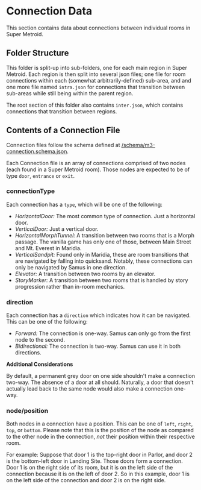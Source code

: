 # Connection Data
This section contains data about connections between individual rooms in Super Metroid.

## Folder Structure
This folder is split-up into sub-folders, one for each main region in Super Metroid. Each region is then split into several json files; one file for room connections within each (somewhat arbitrarily-defined) sub-area, and and one more file named `intra.json` for connections that transition between sub-areas while still being within the parent region.

The root section of this folder also contains `inter.json`, which contains connections that transition between regions.

## Contents of a Connection File
Connection files follow the schema defined at [/schema/m3-connection.schema.json](../schema/m3-connection.schema.json).

Each Connection file is an array of connections comprised of two nodes (each found in a Super Metroid room). Those nodes are expected to be of type `door`, `entrance` or `exit`.

### connectionType
Each connection has a `type`, which will be one of the following:
* _HorizontalDoor:_ The most common type of connection. Just a horizontal door.
* _VerticalDoor:_ Just a vertical door.
* _HorizontalMorphTunnel:_ A transition between two rooms that is a Morph passage. The vanilla game has only one of those, between Main Street and Mt. Everest in Maridia.
* _VerticalSandpit:_ Found only in Maridia, these are room transitions that are navigated by falling into quicksand. Notably, these connections can only be navigated by Samus in one direction.
* _Elevator:_ A transition between two rooms by an elevator.
* _StoryMarker:_ A transition between two rooms that is handled by story progression rather than in-room mechanics.

### direction
Each connection has a `direction` which indicates how it can be navigated. This can be one of the following:
* _Forward:_ The connection is one-way. Samus can only go from the first node to the second.
* _Bidirectional:_ The connection is two-way. Samus can use it in both directions.

__Additional Considerations__

By default, a permanent grey door on one side shouldn't make a connection two-way. The absence of a door at all should. Naturally, a door that doesn't actually lead back to the same node would also make a connection one-way.

### node/position
Both nodes in a connection have a position. This can be one of `left`, `right`, `top`, or `bottom`. Please note that this is the position of the node as compared to the other node in the connection, _not_ their position within their respective room.

For example: Suppose that door 1 is the top-right door in Parlor, and door 2 is the bottom-left door in Landing Site. Those doors form a connection. Door 1 is on the right side of its room, but it is on the left side of the connection because it is on the left of door 2. So in this example, door 1 is on the left side of the connection and door 2 is on the right side.
